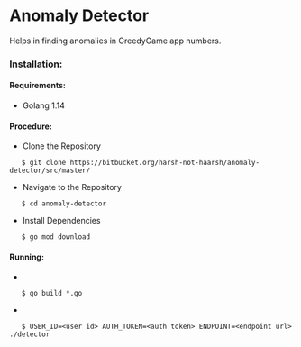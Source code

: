 # Anomaly Detector
Helps in finding anomalies in GreedyGame app numbers.

### Installation:
#### Requirements:
- Golang 1.14

#### Procedure:
- Clone the Repository
```
   $ git clone https://bitbucket.org/harsh-not-haarsh/anomaly-detector/src/master/
```


- Navigate to the Repository
```
   $ cd anomaly-detector
```


- Install Dependencies
```
   $ go mod download
```

#### Running:
- 
```
   $ go build *.go
```
- 
```
   $ USER_ID=<user id> AUTH_TOKEN=<auth token> ENDPOINT=<endpoint url> ./detector
```
